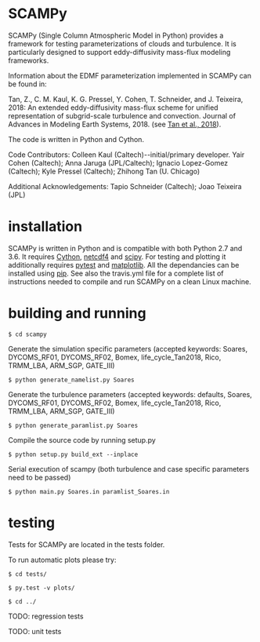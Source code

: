# SCAMPy #

SCAMPy (Single Column Atmospheric Model in Python) provides a framework for testing parameterizations of clouds and turbulence.
It is particularly designed to support eddy-diffusivity mass-flux modeling frameworks.

Information about the EDMF parameterization implemented in SCAMPy can be found in:

Tan, Z., C. M. Kaul, K. G. Pressel, Y. Cohen, T. Schneider, and J. Teixeira, 2018:
An extended eddy-diffusivity mass-flux scheme for unified representation of
subgrid-scale turbulence and convection. Journal of Advances in Modeling Earth Systems, 2018.
(see [Tan et al., 2018](https://agupubs.onlinelibrary.wiley.com/doi/abs/10.1002/2017MS001162)).

The code is written in Python and Cython.

Code Contributors:
	Colleen Kaul (Caltech)--initial/primary developer.
	Yair Cohen (Caltech);
	Anna Jaruga (JPL/Caltech);
        Ignacio Lopez-Gomez (Caltech);
	Kyle Pressel (Caltech);
	Zhihong Tan (U. Chicago)

Additional Acknowledgements:
	Tapio Schneider (Caltech);
	Joao Teixeira (JPL)

# installation #

SCAMPy is written in Python and is compatible with both Python 2.7 and 3.6.
It requires [Cython](http://cython.org/), [netcdf4](http://unidata.github.io/netcdf4-python/)
 and [scipy](https://www.scipy.org/).
For testing and plotting it additionally requires [pytest](https://docs.pytest.org/en/latest/)
 and [matplotlib](https://matplotlib.org/).
All the dependancies can be installed using [pip](https://pypi.org/project/pip/).
See also the travis.yml file for a complete list of instructions needed to compile and run SCAMPy on a clean Linux machine.

# building and running #
```
$ cd scampy
```

Generate the simulation specific parameters (accepted keywords: Soares, DYCOMS_RF01, DYCOMS_RF02, Bomex, life_cycle_Tan2018, Rico, TRMM_LBA, ARM_SGP, GATE_III)
```
$ python generate_namelist.py Soares
```

Generate the turbulence parameters (accepted keywords: defaults, Soares, DYCOMS_RF01, DYCOMS_RF02, Bomex, life_cycle_Tan2018, Rico, TRMM_LBA, ARM_SGP, GATE_III)
```
$ python generate_paramlist.py Soares
```

Compile the source code by running setup.py
```
$ python setup.py build_ext --inplace
```

Serial execution of scampy (both turbulence and case specific parameters need to be passed)
```
$ python main.py Soares.in paramlist_Soares.in
```

# testing  #

Tests for SCAMPy are located in the tests folder.

To run automatic plots please try:

```
$ cd tests/

$ py.test -v plots/

$ cd ../

```

TODO: regression tests

TODO: unit tests
